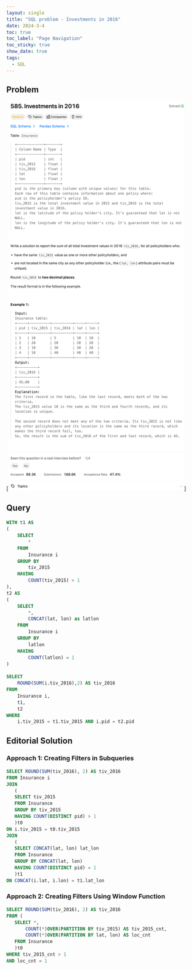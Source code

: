 ```yaml
---
layout: single
title: "SQL problem - Investments in 2016"
date: 2024-3-4
toc: true
toc_label: "Page Navigation"
toc_sticky: true
show_date: true
tags:
  - SQL
---
```


## Problem

[![problem-585](/assets/images/2024-03-04_13-33-45-problem-585.png)]

## Query

```sql
WITH t1 AS
(
    SELECT
        *
    FROM
        Insurance i
    GROUP BY
        tiv_2015
    HAVING
        COUNT(tiv_2015) > 1
),
t2 AS
(
    SELECT
        *,
        CONCAT(lat, lon) as latlon
    FROM
        Insurance i
    GROUP BY
        latlon
    HAVING
        COUNT(latlon) = 1
)

SELECT
    ROUND(SUM(i.tiv_2016),2) AS tiv_2016
FROM
    Insurance i,
    t1,
    t2
WHERE
    i.tiv_2015 = t1.tiv_2015 AND i.pid = t2.pid
```

## Editorial Solution

### Approach 1: Creating Filters in Subqueries

```sql
SELECT ROUND(SUM(tiv_2016), 2) AS tiv_2016
FROM Insurance i
JOIN
   (
   SELECT tiv_2015
   FROM Insurance
   GROUP BY tiv_2015
   HAVING COUNT(DISTINCT pid) > 1
   )t0
ON i.tiv_2015 = t0.tiv_2015
JOIN
   (
   SELECT CONCAT(lat, lon) lat_lon
   FROM Insurance
   GROUP BY CONCAT(lat, lon)
   HAVING COUNT(DISTINCT pid) = 1
   )t1
ON CONCAT(i.lat, i.lon) = t1.lat_lon
```

### Approach 2: Creating Filters Using Window Function

```sql
SELECT ROUND(SUM(tiv_2016), 2) AS tiv_2016
FROM (
   SELECT *,
       COUNT(*)OVER(PARTITION BY tiv_2015) AS tiv_2015_cnt,
       COUNT(*)OVER(PARTITION BY lat, lon) AS loc_cnt
   FROM Insurance
   )t0
WHERE tiv_2015_cnt > 1
AND loc_cnt = 1
```
